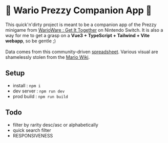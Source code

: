 # 🧄 Wario Prezzy Companion App 🧄

This quick'n'dirty project is meant to be a companion app of the Prezzy minigame from [WarioWare : Get It Together](https://www.nintendo.com/games/detail/warioware-get-it-together-switch/) on Nintendo Switch. It is also a way for me to get a grasp on a <b>Vue3 + TypeScript + Tailwind + Vite webapp</b>, so be gentle ;)<br/><br/>
Data comes from this community-driven [spreadsheet](https://docs.google.com/spreadsheets/d/17638-I9HmVpd7Zkqmrfia63-yFtELkRd/edit). Various visual are shamelessly stolen from the [Mario Wiki](https://www.mariowiki.com/WarioWare:_Get_It_Together!).

## Setup

- install : `npm i`
- dev server : `npm run dev`
- prod build : `npm run build`

## Todo

- filter by rarity desc/asc or alphabetically
- quick search filter
- RESPONSIVENESS
